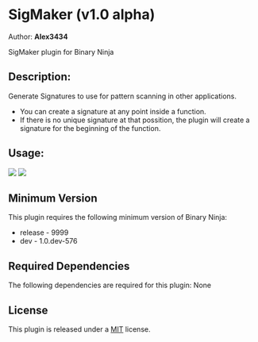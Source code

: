 # SigMaker (v1.0 alpha)
Author: **Alex3434**

SigMaker plugin for Binary Ninja

## Description:

Generate Signatures to use for pattern scanning in other applications.

- You can create a signature at any point inside a function.  
- If there is no unique signature at that possition, the plugin will create a signature for the beginning of the function.

## Usage:

<img src="https://i.gyazo.com/21adb3afcf0b8ab09a67e6a7eb6bcb9d.gif"/>

<img src="https://i.gyazo.com/c193a1cf9bfc89b09306b6ee5baee2be.gif"/>

## Minimum Version

This plugin requires the following minimum version of Binary Ninja:

 * release - 9999
 * dev - 1.0.dev-576


## Required Dependencies

The following dependencies are required for this plugin: None



## License

This plugin is released under a [MIT](LICENSE) license.


